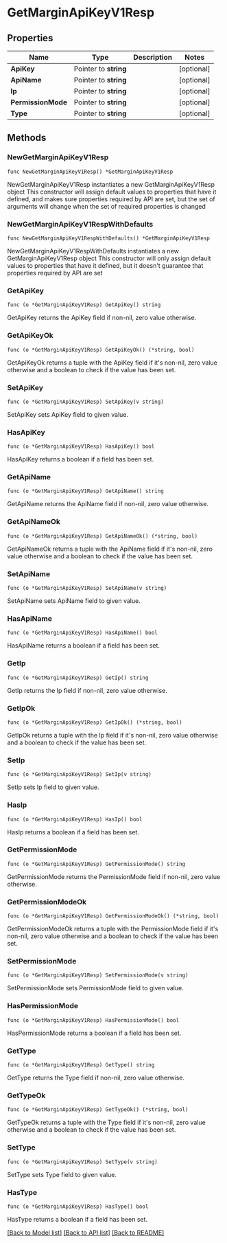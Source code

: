 # GetMarginApiKeyV1Resp

## Properties

Name | Type | Description | Notes
------------ | ------------- | ------------- | -------------
**ApiKey** | Pointer to **string** |  | [optional] 
**ApiName** | Pointer to **string** |  | [optional] 
**Ip** | Pointer to **string** |  | [optional] 
**PermissionMode** | Pointer to **string** |  | [optional] 
**Type** | Pointer to **string** |  | [optional] 

## Methods

### NewGetMarginApiKeyV1Resp

`func NewGetMarginApiKeyV1Resp() *GetMarginApiKeyV1Resp`

NewGetMarginApiKeyV1Resp instantiates a new GetMarginApiKeyV1Resp object
This constructor will assign default values to properties that have it defined,
and makes sure properties required by API are set, but the set of arguments
will change when the set of required properties is changed

### NewGetMarginApiKeyV1RespWithDefaults

`func NewGetMarginApiKeyV1RespWithDefaults() *GetMarginApiKeyV1Resp`

NewGetMarginApiKeyV1RespWithDefaults instantiates a new GetMarginApiKeyV1Resp object
This constructor will only assign default values to properties that have it defined,
but it doesn't guarantee that properties required by API are set

### GetApiKey

`func (o *GetMarginApiKeyV1Resp) GetApiKey() string`

GetApiKey returns the ApiKey field if non-nil, zero value otherwise.

### GetApiKeyOk

`func (o *GetMarginApiKeyV1Resp) GetApiKeyOk() (*string, bool)`

GetApiKeyOk returns a tuple with the ApiKey field if it's non-nil, zero value otherwise
and a boolean to check if the value has been set.

### SetApiKey

`func (o *GetMarginApiKeyV1Resp) SetApiKey(v string)`

SetApiKey sets ApiKey field to given value.

### HasApiKey

`func (o *GetMarginApiKeyV1Resp) HasApiKey() bool`

HasApiKey returns a boolean if a field has been set.

### GetApiName

`func (o *GetMarginApiKeyV1Resp) GetApiName() string`

GetApiName returns the ApiName field if non-nil, zero value otherwise.

### GetApiNameOk

`func (o *GetMarginApiKeyV1Resp) GetApiNameOk() (*string, bool)`

GetApiNameOk returns a tuple with the ApiName field if it's non-nil, zero value otherwise
and a boolean to check if the value has been set.

### SetApiName

`func (o *GetMarginApiKeyV1Resp) SetApiName(v string)`

SetApiName sets ApiName field to given value.

### HasApiName

`func (o *GetMarginApiKeyV1Resp) HasApiName() bool`

HasApiName returns a boolean if a field has been set.

### GetIp

`func (o *GetMarginApiKeyV1Resp) GetIp() string`

GetIp returns the Ip field if non-nil, zero value otherwise.

### GetIpOk

`func (o *GetMarginApiKeyV1Resp) GetIpOk() (*string, bool)`

GetIpOk returns a tuple with the Ip field if it's non-nil, zero value otherwise
and a boolean to check if the value has been set.

### SetIp

`func (o *GetMarginApiKeyV1Resp) SetIp(v string)`

SetIp sets Ip field to given value.

### HasIp

`func (o *GetMarginApiKeyV1Resp) HasIp() bool`

HasIp returns a boolean if a field has been set.

### GetPermissionMode

`func (o *GetMarginApiKeyV1Resp) GetPermissionMode() string`

GetPermissionMode returns the PermissionMode field if non-nil, zero value otherwise.

### GetPermissionModeOk

`func (o *GetMarginApiKeyV1Resp) GetPermissionModeOk() (*string, bool)`

GetPermissionModeOk returns a tuple with the PermissionMode field if it's non-nil, zero value otherwise
and a boolean to check if the value has been set.

### SetPermissionMode

`func (o *GetMarginApiKeyV1Resp) SetPermissionMode(v string)`

SetPermissionMode sets PermissionMode field to given value.

### HasPermissionMode

`func (o *GetMarginApiKeyV1Resp) HasPermissionMode() bool`

HasPermissionMode returns a boolean if a field has been set.

### GetType

`func (o *GetMarginApiKeyV1Resp) GetType() string`

GetType returns the Type field if non-nil, zero value otherwise.

### GetTypeOk

`func (o *GetMarginApiKeyV1Resp) GetTypeOk() (*string, bool)`

GetTypeOk returns a tuple with the Type field if it's non-nil, zero value otherwise
and a boolean to check if the value has been set.

### SetType

`func (o *GetMarginApiKeyV1Resp) SetType(v string)`

SetType sets Type field to given value.

### HasType

`func (o *GetMarginApiKeyV1Resp) HasType() bool`

HasType returns a boolean if a field has been set.


[[Back to Model list]](../README.md#documentation-for-models) [[Back to API list]](../README.md#documentation-for-api-endpoints) [[Back to README]](../README.md)


